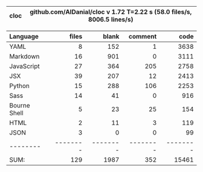 cloc|github.com/AlDanial/cloc v 1.72  T=2.22 s (58.0 files/s, 8006.5 lines/s)
--- | ---

Language|files|blank|comment|code
:-------|-------:|-------:|-------:|-------:
YAML|8|152|1|3638
Markdown|16|901|0|3111
JavaScript|27|364|205|2758
JSX|39|207|12|2413
Python|15|288|106|2253
Sass|14|41|0|916
Bourne Shell|5|23|25|154
HTML|2|11|3|119
JSON|3|0|0|99
--------|--------|--------|--------|--------
SUM:|129|1987|352|15461
